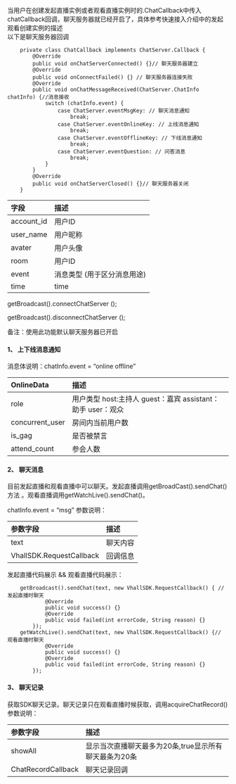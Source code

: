 当用户在创建发起直播实例或者观看直播实例时的.ChatCallback中传入chatCallback回调，聊天服务器就已经开启了，具体参考快速接入介绍中的发起观看创建实例的描述  
以下是聊天服务器回调

```
    private class ChatCallback implements ChatServer.Callback {
        @Override
        public void onChatServerConnected() {}// 聊天服务器建立
        @Override
        public void onConnectFailed() {} // 聊天服务器连接失败
        @Override
        public void onChatMessageReceived(ChatServer.ChatInfo chatInfo) {//消息接收
            switch (chatInfo.event) {
                case ChatServer.eventMsgKey: // 聊天消息通知
                    break;
                case ChatServer.eventOnlineKey: // 上线消息通知
                    break;
                case ChatServer.eventOfflineKey: // 下线消息通知
                    break;
                case ChatServer.eventQuestion: // 问答消息
                    break;
            }
        }
        @Override
        public void onChatServerClosed() {}// 聊天服务器关闭
    }
```

| 字段 | 描述 |
| :--- | :--- |
| account_id |  用户ID|
| user_name |  用户昵称|
| avater |  用户头像|
| room |  用户ID|
| event|  消息类型 (用于区分消息用途)|
| time|  time|


getBroadcast().connectChatServer ();

getBroadcast().disconnectChatServer ();




备注：使用此功能默认聊天服务器已开启

#### 1、 上下线消息通知

消息体说明：chatInfo.event = “online offline”

| OnlineData | 描述 |
| :--- | :--- |
| role | 用户类型 host:主持人 guest：嘉宾 assistant：助手 user：观众|
| concurrent_user| 房间内当前用户数|
| is_gag | 是否被禁言|
| attend_count | 参会人数|

#### 2、 聊天消息

目前发起直播和观看直播中可以聊天。发起直播调用getBroadCast().sendChat()方法 。观看直播调用getWatchLive().sendChat()。

chatInfo.event = “msg”
参数说明：

| 参数字段 | 描述 |
| :--- | :--- |
| text| 聊天内容|
| VhallSDK.RequestCallback| 回调信息|

发起直播代码展示 && 观看直播代码展示：

```
    getBroadcast().sendChat(text, new VhallSDK.RequestCallback() { // 发起直播时聊天
            @Override
            public void success() {}
            @Override
            public void failed(int errorCode, String reason) {}
        });
    getWatchLive().sendChat(text, new VhallSDK.RequestCallback() {// 观看直播时聊天
            @Override
            public void success() {}
            @Override
            public void failed(int errorCode, String reason) {}
        });

```

#### 3、 聊天记录
获取SDK聊天记录。聊天记录只在观看直播时候获取，调用acquireChatRecord()
参数说明：

| 参数字段 | 描述 |
| :--- | :--- |
| showAll| 显示当次直播聊天最多为20条,true显示所有聊天最条为20条|
| ChatRecordCallback| 聊天记录回调|


















